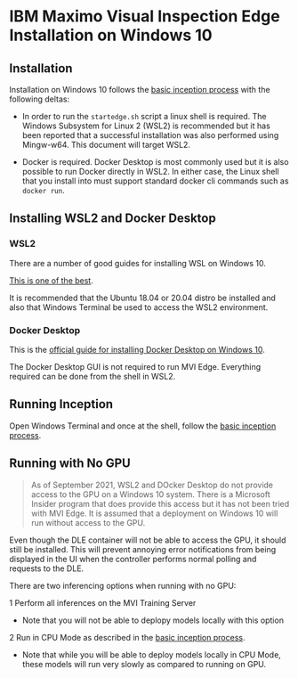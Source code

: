 # IBM Maximo Visual Inspection Edge Installation on Windows 10
## Installation
Installation on Windows 10 follows the [basic inception process](inception_internals.md) with the following deltas:

- In order to run the `startedge.sh` script a linux shell is required. The Windows Subsystem for Linux 2 (WSL2) is recommended but it has been reported that a successful installation was also performed using Mingw-w64. This document will target WSL2.

- Docker is required. Docker Desktop is most commonly used but it is also possible to run Docker directly in WSL2. In either case, the Linux shell that you install into must support standard docker cli commands such as `docker run`.

## Installing WSL2 and Docker Desktop

### WSL2
There are a number of good guides for installing WSL on Windows 10. 

[This is one of the best](https://www.omgubuntu.co.uk/how-to-install-wsl2-on-windows-10).

It is recommended that the Ubuntu 18.04 or 20.04 distro be installed and also that Windows Terminal be used to access the WSL2 environment.

### Docker Desktop

This is the [official guide for installing Docker Desktop on Windows 10](https://docs.docker.com/desktop/windows/install/).

The Docker Desktop GUI is not required to run MVI Edge. Everything required can be done from the shell in WSL2.

## Running Inception

Open Windows Terminal and once at the shell, follow the [basic inception process](inception_internals.md).

## Running with No GPU

> As of September 2021, WSL2 and DOcker Desktop do not provide access to the GPU on a Windows 10 system. There is a Microsoft Insider program that does provide this access but it has not been tried with MVI Edge. It is assumed that a deployment on Windows 10 will run without access to the GPU.

Even though the DLE container will not be able to access the GPU, it should still be installed. This will prevent annoying error notifications from being displayed in the UI when the controller performs normal polling and requests to the DLE.

There are two inferencing options when running with no GPU:

1 Perform all inferences on the MVI Training Server

- Note that you will not be able to deplopy models locally with this option

2 Run in CPU Mode as described in the [basic inception process](inception_internals.md).

- Note that while you will be able to deploy models locally in CPU Mode, these models will run very slowly as compared to running on GPU.
